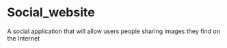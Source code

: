 # Social_website
A social application that will allow users people sharing images they find on the Internet
